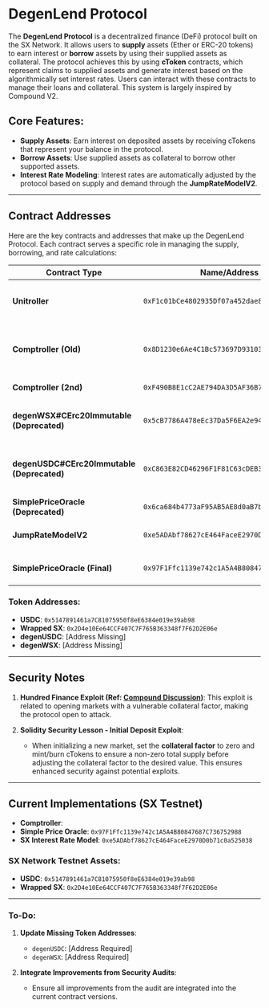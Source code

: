 # DegenLend Protocol


The **DegenLend Protocol** is a decentralized finance (DeFi) protocol built on the SX Network. It allows users to **supply** assets (Ether or ERC-20 tokens) to earn interest or **borrow** assets by using their supplied assets as collateral. The protocol achieves this by using **cToken** contracts, which represent claims to supplied assets and generate interest based on the algorithmically set interest rates. Users can interact with these contracts to manage their loans and collateral. This system is largely inspired by Compound V2.

## Core Features:
- **Supply Assets**: Earn interest on deposited assets by receiving cTokens that represent your balance in the protocol.
- **Borrow Assets**: Use supplied assets as collateral to borrow other supported assets.
- **Interest Rate Modeling**: Interest rates are automatically adjusted by the protocol based on supply and demand through the **JumpRateModelV2**.

---

## Contract Addresses

Here are the key contracts and addresses that make up the DegenLend Protocol. Each contract serves a specific role in managing the supply, borrowing, and rate calculations:

| Contract Type | Name/Address | Notes |
|---------------|--------------|-------|
| **Unitroller** | `0xF1c01bCe4802935Df07a452dae85F88D9f197948` | Proxy contract controlling access to the Comptroller. |
| **Comptroller (Old)** | `0x8D1230e6Ae4C1Bc573697D93103349C3FDefC944` | The initial implementation of the protocol's logic. |
| **Comptroller (2nd)** | `0xF490B8E1cC2AE794DA3D5AF36B7b2610883D7733` | Updated implementation. |
| **degenWSX#CErc20Immutable (Deprecated)** | `0x5cB7786A478eEc37Da5F6EA2e946cD860E784743` | Previous market implementation for WSX token. |
| **degenUSDC#CErc20Immutable (Deprecated)** | `0xC863E82CD46296F1F81C63cDEB3708505B5b0d97` | Previous market implementation for USDC token. |
| **SimplePriceOracle (Deprecated)** | `0x6ca684b4773aF95AB5AE8d0aB7bA078237536DDF` | Old price oracle implementation. |
| **JumpRateModelV2** | `0xe5ADAbf78627cE464FaceE2970D0b71c0a525038` | Interest rate model used by the protocol. |
| **SimplePriceOracle (Final)** | `0x97F1Ffc1139e742c1A5A4B80847687C736752988` | Latest price oracle used in the system. |

### Token Addresses:
- **USDC**: `0x5147891461a7C81075950f8eE6384e019e39ab98`
- **Wrapped SX**: `0x2D4e10Ee64CCF407C7F765B363348f7F62D2E06e`
- **degenUSDC**: [Address Missing]
- **degenWSX**: [Address Missing]

---

## Security Notes

1. **Hundred Finance Exploit (Ref: [Compound Discussion](https://www.comp.xyz/t/hundred-finance-exploit-and-compound-v2/4266))**: This exploit is related to opening markets with a vulnerable collateral factor, making the protocol open to attack.
   
2. **Solidity Security Lesson - Initial Deposit Exploit**: 
   - When initializing a new market, set the **collateral factor** to zero and mint/burn cTokens to ensure a non-zero total supply before adjusting the collateral factor to the desired value. This ensures enhanced security against potential exploits.

---

## Current Implementations (SX Testnet)

- **Comptroller**: 
- **Simple Price Oracle**: `0x97F1Ffc1139e742c1A5A4B80847687C736752988`
- **SX Interest Rate Model**: `0xe5ADAbf78627cE464FaceE2970D0b71c0a525038`

### SX Network Testnet Assets:
- **USDC**: `0x5147891461a7C81075950f8eE6384e019e39ab98`
- **Wrapped SX**: `0x2D4e10Ee64CCF407C7F765B363348f7F62D2E06e`

---

### To-Do:

1. **Update Missing Token Addresses**:
   - `degenUSDC`: [Address Required]
   - `degenWSX`: [Address Required]

2. **Integrate Improvements from Security Audits**:
   - Ensure all improvements from the audit are integrated into the current contract versions.

